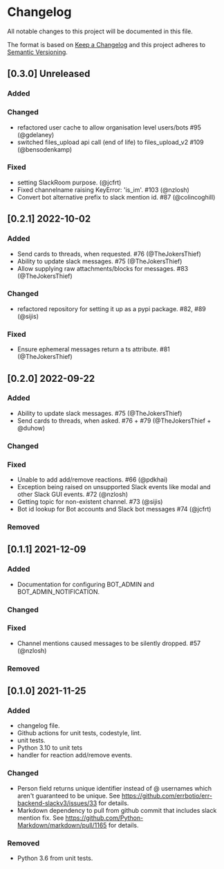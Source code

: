 # Changelog
All notable changes to this project will be documented in this file.

The format is based on [Keep a Changelog](http://keepachangelog.com/en/1.0.0/)
and this project adheres to [Semantic Versioning](http://semver.org/spec/v2.0.0.html).

## [0.3.0] Unreleased
### Added

### Changed
 - refactored user cache to allow organisation level users/bots #95 (@gdelaney)
 - switched files_upload api call (end of life) to files_upload_v2 #109 (@bensodenkamp)

### Fixed
 - setting SlackRoom purpose. (@jcfrt)
 - Fixed channelname raising KeyError: 'is_im'. #103 (@nzlosh)
 - Convert bot alternative prefix to slack mention id. #87 (@colincoghill)

## [0.2.1] 2022-10-02
### Added
 - Send cards to threads, when requested. #76 (@TheJokersThief)
 - Ability to update slack messages. #75 (@TheJokersThief)
 - Allow supplying raw attachments/blocks for messages. #83 (@TheJokersThief)

### Changed
 - refactored repository for setting it up as a pypi package. #82, #89 (@sijis)

### Fixed
 - Ensure ephemeral messages return a ts attribute. #81 (@TheJokersThief)

## [0.2.0] 2022-09-22
### Added
 -  Ability to update slack messages. #75 (@TheJokersThief)
 -  Send cards to threads, when asked. #76 + #79 (@TheJokersThief + @duhow)
### Changed
### Fixed
 - Unable to add add/remove reactions. #66 (@pdkhai)
 - Exception being raised on unsupported Slack events like modal and other Slack GUI events. #72 (@nzlosh)
 - Getting topic for non-existent channel. #73 (@sijis)
 - Bot id lookup for Bot accounts and Slack bot messages #74 (@jcfrt)

### Removed

## [0.1.1] 2021-12-09
### Added
  - Documentation for configuring BOT_ADMIN and BOT_ADMIN_NOTIFICATION.
### Changed
### Fixed
  - Channel mentions caused messages to be silently dropped. #57 (@nzlosh)
### Removed

## [0.1.0] 2021-11-25
### Added
  - changelog file.
  - Github actions for unit tests, codestyle, lint.
  - unit tests.
  - Python 3.10 to unit tets
  - handler for reaction add/remove events.

### Changed
  - Person field returns unique identifier instead of @ usernames which aren't guaranteed to be unique.
    See https://github.com/errbotio/err-backend-slackv3/issues/33 for details.
  - Markdown dependency to pull from github commit that includes slack mention fix.
    See https://github.com/Python-Markdown/markdown/pull/1165 for details.

### Removed
  - Python 3.6 from unit tests.
